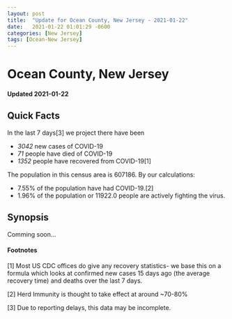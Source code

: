 ```yaml
---
layout: post
title:  "Update for Ocean County, New Jersey - 2021-01-22"
date:   2021-01-22 01:01:29 -0600
categories: [New Jersey]
tags: [Ocean-New Jersey]
---
```


# Ocean County, New Jersey
#### Updated 2021-01-22

## Quick Facts

In the last 7 days[3] we project there have been
- *3042* new cases of COVID-19
- *71* people have died of COVID-19
- *1352* people have recovered from COVID-19[1]

The population in this census area is 607186. By our calculations:
- 7.55% of the population have had COVID-19.[2]
- 1.96% of the population or 11922.0 people are actively fighting the virus.

## Synopsis

Comming soon...


#### Footnotes

[1] Most US CDC offices do give any recovery statistics- we base this on a formula which looks at confirmed new cases
15 days ago (the average recovery time) and deaths over the last 7 days.

[2] Herd Immunity is thought to take effect at around ~70-80%

[3] Due to reporting delays, this data may be incomplete.
 
    